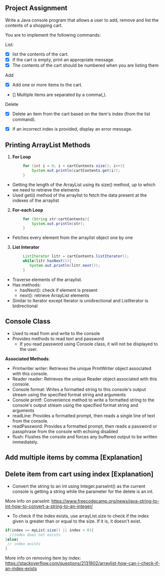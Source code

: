 ## Project Assignment

Write a Java console program that allows a user to add, remove and list the contents of a shopping cart.

You are to implement the following commands:

List:

- [X] list the contents of the cart. 
- [X] If the cart is empty, print an appropriate message. 
- [X] The contents of the cart should be numbered when you are listing them

Add 
- [X] Add one or more items to the cart. 
- [] Multiple items are separated by a comma(,).

Delete
- [X] Delete an item from the cart based on the item's index (from the list command). 
- [X] If an incorrect index is provided, display an error message.


## Printing ArrayList Methods

1. **For Loop**

```java
        for (int i = 0; i < cartContents.size(); i++){
            System.out.println(cartContents.get(i));
        }
```
- Getting the length of the ArrayList using its size() method, up to which we need to retrieve the elements
- Used get(i) method of the arraylist to fetch the data present at the indexes of the arraylist

2. **For-each Loop**

```java
        for (String str:cartContents){
            System.out.println(str);
        }
```
- Fetches every element from the arraylist object one by one

3. **List Interator**

```java
        ListIterator litr = cartContents.listIterator();
        while(litr.hasNext()){
           System.out.println(litr.next());
        }
```
- Traverse elements of the arraylist. 
- Has methods: 
  - hasNext(): check if element is present 
  - next(): retrieve ArrayList elements
- Similar to Iterator except Iterator is unidirectional and ListIterator is bidirectional


## Console Class

- Used to read from and write to the console
- Provides methods to read text and password
  - If you read password using Console class, it will not be displayed to the user.

**Associated Methods**:
- Printwriter writer: Retrieves the unique PrintWriter object associated with this console.
- Reader reader: Retrieves the unique Reader object associated with this console.
- Console format: Writes a formatted string to this console's output stream using the specified format string and arguments
- Console printf: Convenience method to write a formatted string to the console's output stream using the specified format string and arguments
- readLine: Provides a formatted prompt, then reads a single line of text from the console.
- readPassword: Provides a formatted prompt, then reads a password or passphrase from the console with echoing disabled
- flush: Flushes the console and forces any buffered output to be written immediately.

## Add multiple items by comma [Explanation]




## Delete item from cart using index [Explanation]

- Convert the string to an int using Integer.parseInt() as the current console is getting a string while the parameter for the delete is an int.

More info on parseInt: https://www.freecodecamp.org/news/java-string-to-int-how-to-convert-a-string-to-an-integer/

- To check if the index exists, use arrayList.size to check if the index given is greater than or equal to the size. If it is, it doesn't exist.

```java
if(index >= myList.size() || index < 0){
  //index does not exists
}else{
 // index exists
}
```

More info on removing item by index: https://stackoverflow.com/questions/2131802/arraylist-how-can-i-check-if-an-index-exists 